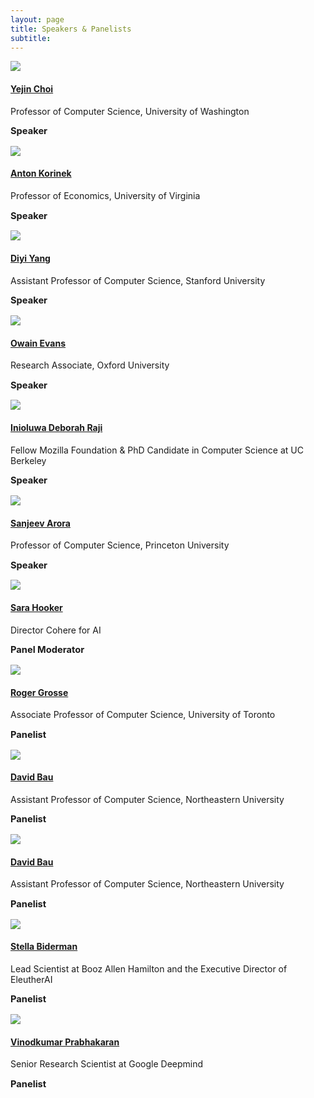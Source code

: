 ```yaml
---
layout: page
title: Speakers & Panelists
subtitle: 
---
```

 
<div class='row'>
  <div class="col-3">
    <div class="frame">
      <img class="speaker-img" src='/assets/img/yejin.jpeg'>
    </div>
  </div>
  <div class="col-9">
    <h4><a href="https://homes.cs.washington.edu/~yejin/">Yejin Choi</a></h4>
    <p class='speaker-affiliation'>Professor of Computer Science, University of Washington</p>
    <p style='font-size: 11pt;'>
      <b>Speaker</b>
    </p>
  </div>
</div>

<div class='row'>
  <div class="col-3">
    <div class="frame">
      <img class="speaker-img" src='/assets/img/anton.jpg'>
    </div>
  </div>
  <div class="col-9">
    <h4><a href="https://www.korinek.com/">Anton Korinek</a></h4>
    <p class='speaker-affiliation'>Professor of Economics, University of Virginia</p>
    <p style='font-size: 11pt;'>
      <b>Speaker</b>
    </p>
  </div>
</div>

<div class='row'>
  <div class="col-3">
    <div class="frame">
      <img class="speaker-img" src='/assets/img/diyi_yang.jpg'>
    </div>
  </div>
  <div class="col-9">
    <h4><a href="https://cs.stanford.edu/~diyiy/">Diyi Yang</a></h4>
    <p class='speaker-affiliation'>Assistant Professor of Computer Science, Stanford University</p>
    <p style='font-size: 11pt;'>
      <b>Speaker</b>
    </p>
  </div>
</div>

<div class='row'>
  <div class="col-3">
    <div class="frame">
      <img class="speaker-img" src='/assets/img/owain.jpg'>
    </div>
  </div>
  <div class="col-9">
    <h4><a href="https://owainevans.github.io/">Owain Evans</a></h4>
    <p class='speaker-affiliation'>Research Associate, Oxford University</p>
    <p style='font-size: 11pt;'>
      <b>Speaker</b>
    </p>
  </div>
</div>

<div class='row'>
  <div class="col-3">
    <div class="frame">
      <img class="speaker-img" src='/assets/img/deborah.jpg'>
    </div>
  </div>
  <div class="col-9">
    <h4><a href="https://en.wikipedia.org/wiki/Deborah_Raji">Inioluwa Deborah Raji</a></h4>
    <p class='speaker-affiliation'>Fellow Mozilla Foundation & PhD Candidate in Computer Science at UC Berkeley</p>
    <p style='font-size: 11pt;'>
      <b>Speaker</b>
    </p>
  </div>
</div>

<!-- <div class='row'>
  <div class="col-3">
    <div class="frame">
      <img class="speaker-img" src='/assets/img/rumman.jpg'>
    </div>
  </div>
  <div class="col-9">
    <h4><a href="http://www.rummanchowdhury.com/">Rumman Chowdhury</a></h4>
    <p class='speaker-affiliation'>Chief Scientist at Parity Consulting, Ex-Director of META Team at Twitter</p>
    <p style='font-size: 11pt;'>
      <b>Speaker</b>
    </p>
  </div>
</div> -->

<div class='row'>
  <div class="col-3">
    <div class="frame">
      <img class="speaker-img" src='/assets/img/sanjeev.png'>
    </div>
  </div>
  <div class="col-9">
    <h4><a href="https://www.cs.princeton.edu/~arora/">Sanjeev Arora</a></h4>
    <p class='speaker-affiliation'>Professor of Computer Science, Princeton University</p>
    <p style='font-size: 11pt;'>
      <b>Speaker</b>
    </p>
  </div>
</div>

<div class='row'>
  <div class="col-3">
    <div class="frame">
      <img class="speaker-img" src='/assets/img/sara.jpg'>
    </div>
  </div>
  <div class="col-9">
    <h4><a href="https://baulab.info/">Sara Hooker</a></h4>
    <p class='speaker-affiliation'>Director Cohere for AI</p>
    <p style='font-size: 11pt;'>
      <b>Panel Moderator</b>
    </p>
  </div>
</div>

<div class='row'>
  <div class="col-3">
    <div class="frame">
      <img class="speaker-img" src='/assets/img/roger.jpg'>
    </div>
  </div>
  <div class="col-9">
    <h4><a href="https://baulab.info/">Roger Grosse</a></h4>
    <p class='speaker-affiliation'>Associate Professor of Computer Science, University of Toronto</p>
    <p style='font-size: 11pt;'>
      <b>Panelist</b>
    </p>
  </div>
</div>


<div class='row'>
  <div class="col-3">
    <div class="frame">
      <img class="speaker-img" src='/assets/img/david_bau.jpg'>
    </div>
  </div>
  <div class="col-9">
    <h4><a href="https://baulab.info/">David Bau</a></h4>
    <p class='speaker-affiliation'>Assistant Professor of Computer Science, Northeastern University</p>
    <p style='font-size: 11pt;'>
      <b>Panelist</b>
    </p>
  </div>
</div>


<div class='row'>
  <div class="col-3">
    <div class="frame">
      <img class="speaker-img" src='/assets/img/david_bau.jpg'>
    </div>
  </div>
  <div class="col-9">
    <h4><a href="https://baulab.info/">David Bau</a></h4>
    <p class='speaker-affiliation'>Assistant Professor of Computer Science, Northeastern University</p>
    <p style='font-size: 11pt;'>
      <b>Panelist</b>
    </p>
  </div>
</div>

<div class='row'>
  <div class="col-3">
    <div class="frame">
      <img class="speaker-img" src='/assets/img/stella.jpeg'>
    </div>
  </div>
  <div class="col-9">
    <h4><a href="https://www.stellabiderman.com/">Stella Biderman</a></h4>
    <p class='speaker-affiliation'>Lead Scientist at Booz Allen Hamilton and the Executive Director of EleutherAI</p>
    <p style='font-size: 11pt;'>
      <b>Panelist</b>
    </p>
  </div>
</div>

<div class='row'>
  <div class="col-3">
    <div class="frame">
      <img class="speaker-img" src='/assets/img/vinodkumar.jpeg'>
    </div>
  </div>
  <div class="col-9">
    <h4><a href="https://cs.stanford.edu/~vinod/">Vinodkumar Prabhakaran</a></h4>
    <p class='speaker-affiliation'>Senior Research Scientist at Google Deepmind</p>
    <p style='font-size: 11pt;'>
      <b>Panelist</b>
    </p>
  </div>
</div>

<!-- <table>
  <tr>
    <td>Noah Goodman </td>
    <td>"How language generalizes experience and enables cumulative culture."</td>
    <td>(Speaker)</td>
  </tr>
  <tr>
    <td>Chen Yan</td>
    <td>"Building Multimodal Interactive Agents with Imitation and Self-Supervised Learning."</td>
    <td>(Speaker)</td>
  </tr>
  <tr>
    <td>Dorsa Sadigh</td>
    <td>"Language-Informed Latent Actions." </td>
    <td>(Speaker)</td>
  </tr>
  <tr>
    <td>James McClelland</td>
    <td>TBD</td>
    <td>(Speaker)</td>
  </tr>
    <tr>
    <td>Stephanie Tellex</td>
    <td>TBD</td>
    <td>(invited)</td>
  </tr>
  <tr>
    <td>Igor Mordatch</td>
    <td>TBD</td>
    <td>(Speaker)</td>
  </tr>
  <tr>
    <td>Andy Clark</td>
    <td>TBD</td>
    <td>(invited)</td>
  </tr>

</table> -->



